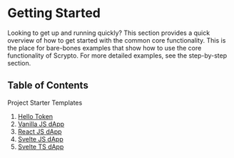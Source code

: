 # Getting Started

Looking to get up and running quickly? This section provides a quick overview of
how to get started with the common core functionality. This is the place for
bare-bones examples that show how to use the core functionality of Scrypto. For
more detailed examples, see the step-by-step section.

## Table of Contents

Project Starter Templates

1. [Hello Token](./hello-token)
2. [Vanilla JS dApp](./vanilla-js-dapp)
3. [React JS dApp](./react-js-dapp)
4. [Svelte JS dApp](./svelte-js-dapp)
5. [Svelte TS dApp](./svelte-ts-dapp)
